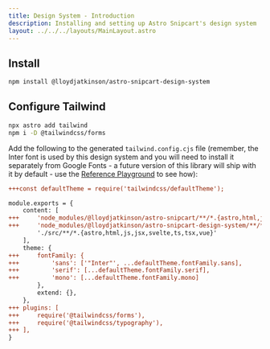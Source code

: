 ```yaml
---
title: Design System - Introduction
description: Installing and setting up Astro Snipcart's design system
layout: ../../../layouts/MainLayout.astro
---
```


## Install

```sh
npm install @lloydjatkinson/astro-snipcart-design-system
```

## Configure Tailwind

```bash
npx astro add tailwind
npm i -D @tailwindcss/forms
```

Add the following to the generated `tailwind.config.cjs` file (remember, the Inter font is used by this design system and you will need to install it separately from Google Fonts - a future version of this library will ship with it by default - use the [Reference Playground](https://github.com/lloydjatkinson/astro-snipcart/blob/master/packages/playground/src/styles/fonts.css) to see how):

```diff
+++const defaultTheme = require('tailwindcss/defaultTheme');

module.exports = {
	content: [
+++		'node_modules/@lloydjatkinson/astro-snipcart/**/*.{astro,html,js,jsx,svelte,ts,tsx,vue}',
+++		'node_modules/@lloydjatkinson/astro-snipcart-design-system/**/*.{astro,html,js,jsx,svelte,ts,tsx,vue}',
		'./src/**/*.{astro,html,js,jsx,svelte,ts,tsx,vue}'
	],
	theme: {
+++	    fontFamily: {
+++         'sans': ['"Inter"', ...defaultTheme.fontFamily.sans],
+++         'serif': [...defaultTheme.fontFamily.serif],
+++         'mono': [...defaultTheme.fontFamily.mono]
        },
		extend: {},
	},
+++	plugins: [
+++		require('@tailwindcss/forms'),
+++		require('@tailwindcss/typography'),
+++	],
}
```
